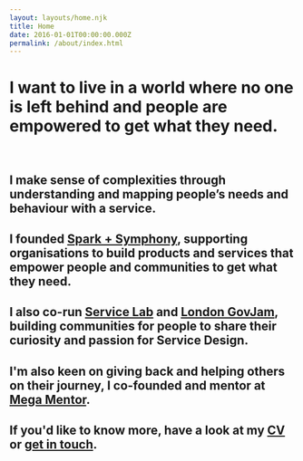 ```yaml
---
layout: layouts/home.njk
title: Home
date: 2016-01-01T00:00:00.000Z
permalink: /about/index.html
---
```


# I want to live in a world where no one is left behind and people are empowered to get what they need.

<br>

## I make sense of complexities through understanding and mapping people’s needs and behaviour with a service.

## I founded [Spark + Symphony](https://www.sparkandsymphony.com/), supporting organisations to build products and services that empower people and communities to get what they need.

## I also co-run [Service Lab](http://weareservicelab.com/) and [London GovJam](https://www.eventbrite.co.uk/o/london-gov-jam-27454665733), building communities for people to share their curiosity and passion for Service Design.

## I'm also keen on giving back and helping others on their journey, I co-founded and mentor at [Mega Mentor](https://mega-mentor.com/).

## If you'd like to know more, have a look at my [CV](https://drive.google.com/file/d/1t7PKey_fxTEsaInyGgOf7kTSnPMqsAfn/view?usp=sharing) or [get in touch](https://afsaakbar.netlify.app/contact/).
